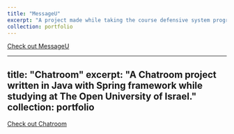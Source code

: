 ```yaml
---
title: "MessageU"
excerpt: "A project made while taking the course defensive system programming at the open university of Israel."
collection: portfolio
---
```


[Check out MessageU](https://github.com/TalOrenshtein/MessageU)

---
title: "Chatroom"
excerpt: "A Chatroom project written in Java with Spring framework while studying at The Open University of Israel."
collection: portfolio
---

[Check out Chatroom](https://github.com/TalOrenshtein/Chatroom)

